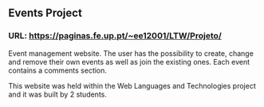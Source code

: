## Events Project

### URL: https://paginas.fe.up.pt/~ee12001/LTW/Projeto/

Event management website. The user has the possibility to create, change and remove their own events as well as join the existing
ones. Each event contains a comments section.

This website was held within the Web Languages and Technologies project and it was built by 2 students. 
